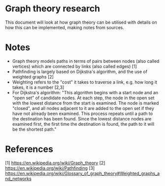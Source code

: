 # Graph theory research
This document will look at how graph theory can be utilised with details on how this can be implemented, making notes from sources.
# Notes
- Graph theory models paths in terms of pairs between nodes (also called vertices) which are connected by links (also called edges) [1]
- Pathfinding is largely based on Dijkstra's algorithm, and the use of weighted graphs [2]
- Weighting refers to the "cost" it takes to traverse a link, e.g. how long it takes, it is a number [2,3]
- For Dijkstra's algorithm:
    "This algorithm begins with a start node and an "open set" of candidate nodes. At each step, the node in the open set with the lowest distance from the start is examined. The node is marked "closed", and all nodes adjacent to it are added to the open set if they have not already been examined. This process repeats until a path to the destination has been found. Since the lowest distance nodes are examined first, the first time the destination is found, the path to it will be the shortest path."



# References
[1] https://en.wikipedia.org/wiki/Graph_theory
[2] https://en.wikipedia.org/wiki/Pathfinding
[3] https://en.wikipedia.org/wiki/Glossary_of_graph_theory#Weighted_graphs_and_networks